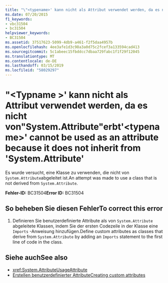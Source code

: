 ```yaml
---
title: "\"<typename>' kann nicht als Attribut verwendet werden, da es nicht von\"System.Attribute\"erbt"
ms.date: 07/20/2015
f1_keywords:
- vbc31504
- bc31504
helpviewer_keywords:
- BC31504
ms.assetid: 37517623-5099-4db9-a461-f2f5daa4957b
ms.openlocfilehash: 4ee3afe1d3c98a3a0d75c2fcef3a133594cad413
ms.sourcegitcommit: 5c1abeec15fbddcc7dbaa729fabc1f1f29f12045
ms.translationtype: MT
ms.contentlocale: de-DE
ms.lasthandoff: 03/15/2019
ms.locfileid: "58029297"
---
```

# <a name="typename-cannot-be-used-as-an-attribute-because-it-does-not-inherit-from-systemattribute"></a><span data-ttu-id="722d6-102">"\<Typname >' kann nicht als Attribut verwendet werden, da es nicht von"System.Attribute"erbt</span><span class="sxs-lookup"><span data-stu-id="722d6-102">'\<typename>' cannot be used as an attribute because it does not inherit from 'System.Attribute'</span></span>
<span data-ttu-id="722d6-103">Es wurde versucht, eine Klasse zu verwenden, die nicht von `System.Attribute`abgeleitet ist.</span><span class="sxs-lookup"><span data-stu-id="722d6-103">An attempt was made to use a class that is not derived from `System.Attribute`.</span></span>  
  
 <span data-ttu-id="722d6-104">**Fehler-ID:** BC31504</span><span class="sxs-lookup"><span data-stu-id="722d6-104">**Error ID:** BC31504</span></span>  
  
## <a name="to-correct-this-error"></a><span data-ttu-id="722d6-105">So beheben Sie diesen Fehler</span><span class="sxs-lookup"><span data-stu-id="722d6-105">To correct this error</span></span>  
  
1.  <span data-ttu-id="722d6-106">Definieren Sie benutzerdefinierte Attribute als von `System.Attribute` abgeleitete Klassen, indem Sie der ersten Codezeile in der Klasse eine `Imports` -Anweisung hinzufügen.</span><span class="sxs-lookup"><span data-stu-id="722d6-106">Define custom attributes as classes that derive from `System.Attribute` by adding an `Imports` statement to the first line of code in the class.</span></span>  
  
## <a name="see-also"></a><span data-ttu-id="722d6-107">Siehe auch</span><span class="sxs-lookup"><span data-stu-id="722d6-107">See also</span></span>

- <xref:System.AttributeUsageAttribute>
- [<span data-ttu-id="722d6-108">Erstellen benutzerdefinierter Attribute</span><span class="sxs-lookup"><span data-stu-id="722d6-108">Creating custom attributes</span></span>](~/docs/visual-basic/programming-guide/concepts/attributes/creating-custom-attributes.md)

